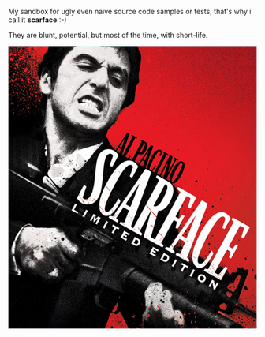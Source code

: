 My sandbox for ugly even naive source code samples or tests, that's why i call it __scarface__ :-)

They are blunt, potential, but most of the time, with short-life.

![scarface](./scarface.jpg)